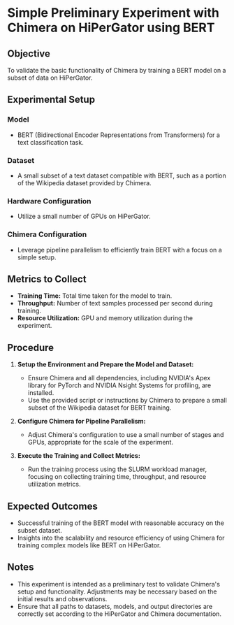 # Simple Preliminary Experiment with Chimera on HiPerGator using BERT

## Objective
To validate the basic functionality of Chimera by training a BERT model on a subset of data on HiPerGator.

## Experimental Setup

### Model
- BERT (Bidirectional Encoder Representations from Transformers) for a text classification task.

### Dataset
- A small subset of a text dataset compatible with BERT, such as a portion of the Wikipedia dataset provided by Chimera.

### Hardware Configuration
- Utilize a small number of GPUs on HiPerGator.

### Chimera Configuration
- Leverage pipeline parallelism to efficiently train BERT with a focus on a simple setup.

## Metrics to Collect
- **Training Time:** Total time taken for the model to train.
- **Throughput:** Number of text samples processed per second during training.
- **Resource Utilization:** GPU and memory utilization during the experiment.

## Procedure

1. **Setup the Environment and Prepare the Model and Dataset:**
   - Ensure Chimera and all dependencies, including NVIDIA's Apex library for PyTorch and NVIDIA Nsight Systems for profiling, are installed.
   - Use the provided script or instructions by Chimera to prepare a small subset of the Wikipedia dataset for BERT training.

2. **Configure Chimera for Pipeline Parallelism:**
   - Adjust Chimera's configuration to use a small number of stages and GPUs, appropriate for the scale of the experiment.

3. **Execute the Training and Collect Metrics:**
   - Run the training process using the SLURM workload manager, focusing on collecting training time, throughput, and resource utilization metrics.

## Expected Outcomes
- Successful training of the BERT model with reasonable accuracy on the subset dataset.
- Insights into the scalability and resource efficiency of using Chimera for training complex models like BERT on HiPerGator.

## Notes
- This experiment is intended as a preliminary test to validate Chimera's setup and functionality. Adjustments may be necessary based on the initial results and observations.
- Ensure that all paths to datasets, models, and output directories are correctly set according to the HiPerGator and Chimera documentation.
